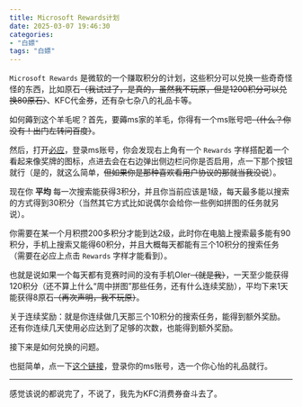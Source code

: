 ```yaml
---
title: Microsoft Rewards计划
date: 2025-03-07 19:46:30
categories:
- "白嫖"
tags: "白嫖"
---
```

`Microsoft Rewards` 是微软的一个赚取积分的计划，这些积分可以兑换一些奇奇怪怪的东西，比如原石~~（我试过了，是真的，虽然我不玩原，但是1200积分可以兑换80原石）~~、KFC代金券，还有杂七杂八的礼品卡等。

如何薅到这个羊毛呢？首先，要薅ms家的羊毛，你得有一个ms账号吧~~（什么？你没有！出门左转问百度）~~。

然后，打开[必应](https://bing.com)，登录ms账号，你会发现右上角有一个 `Rewards` 字样搭配着一个看起来像奖牌的图标，点进去会在右边弹出侧边栏问你是否启用，点一下那个按钮就行（是的，就这么简单，~~但如果你是那种喜欢看用户协议的那就当我没说~~）。

现在你 **平均** 每一次搜索能获得3积分，并且你当前应该是1级，每天最多能以搜索的方式得到30积分（当然其它方式比如说偶尔会给你一些例如拼图的任务就另说）。

你需要在某一个月积攒200多积分才能到达2级，此时你在电脑上搜索最多能有90积分，手机上搜索又能得60积分，并且大概每天都能有三个10积分的搜索任务（需要在必应上点击 `Rewards` 字样才能看到）。

也就是说如果一个每天都有竞赛时间的没有手机OIer~~（就是我）~~，一天至少能获得120积分（还不算上什么“周中拼图”那些任务，还有什么连续奖励），平均下来1天能获得8原石~~（再次声明，我不玩原）~~。

关于连续奖励：就是你连续做几天那三个10积分的搜索任务，能得到额外奖励。还有你连续几天使用必应达到了足够的次数，也能得到额外奖励。

接下来是如何兑换的问题。

也挺简单，点一下[这个链接](https://rewards.bing.com/redeem)，登录你的ms账号，选一个你心怡的礼品就行。

---

感觉该说的都说完了，不说了，我先为KFC消费券奋斗去了。
